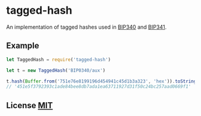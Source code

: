 # tagged-hash

An implementation of tagged hashes used in [BIP340](https://github.com/bitcoin/bips/blob/master/bip-0340.mediawiki) and [BIP341](https://github.com/bitcoin/bips/blob/master/bip-0341.mediawiki).


## Example
``` javascript
let TaggedHash = require('tagged-hash')

let t = new TaggedHash('BIP0340/aux')

t.hash(Buffer.from('751e76e8199196d454941c45d1b3a323', 'hex')).toString('hex')
// '451e5f3792393c1ade84bee8db7ada1ea63711927d31f50c24bc257aad0669f1'
```

## License [MIT](LICENSE)
